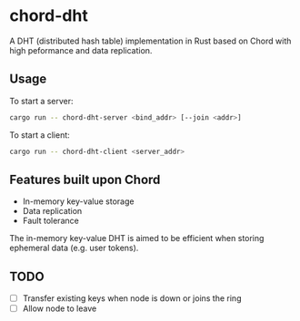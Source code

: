 # chord-dht

A DHT (distributed hash table) implementation in Rust based on Chord with high peformance and data replication.

## Usage

To start a server:

```sh
cargo run -- chord-dht-server <bind_addr> [--join <addr>]
```

To start a client:

```sh
cargo run -- chord-dht-client <server_addr>
```


## Features built upon Chord

* In-memory key-value storage
* Data replication
* Fault tolerance

The in-memory key-value DHT is aimed to be efficient when storing ephemeral data (e.g. user tokens).


## TODO

- [ ] Transfer existing keys when node is down or joins the ring
- [ ] Allow node to leave
